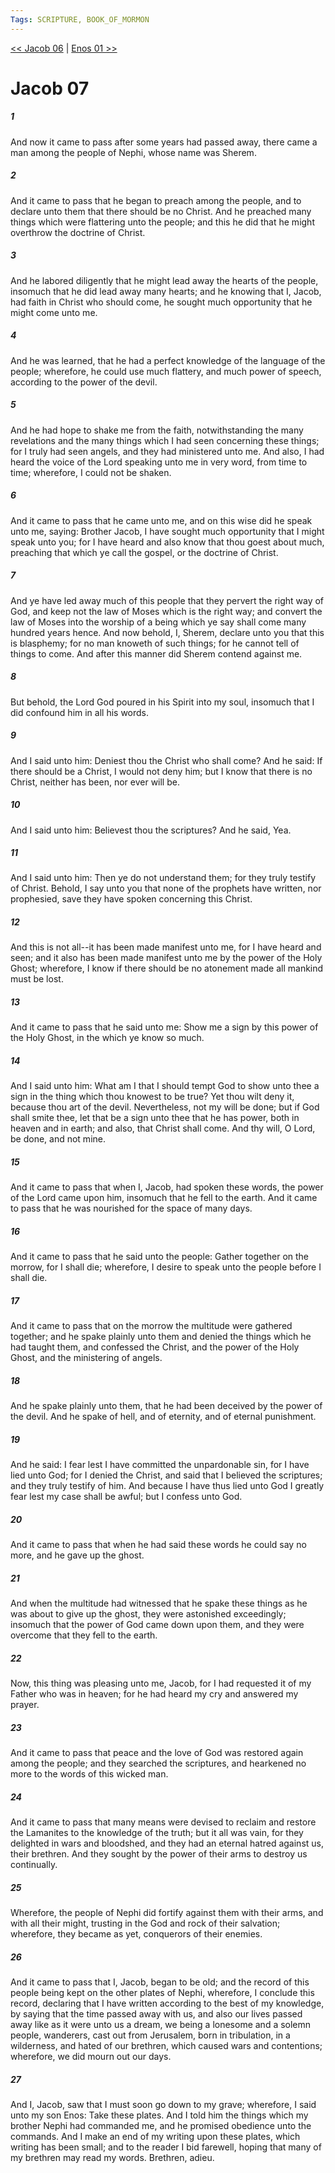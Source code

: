 ```yaml
---
Tags: SCRIPTURE, BOOK_OF_MORMON
---
```


[<< Jacob 06](BOOK_OF_MORMON/03_Jacob/Jacob_06.md) | [Enos 01 >>](BOOK_OF_MORMON/04_The_Book_of_Enos/Enos_01.md)

# Jacob 07

##### 1
 And now it came to pass after some years had passed away, there came a man among the people of Nephi, whose name was Sherem.
##### 2
 And it came to pass that he began to preach among the people, and to declare unto them that there should be no Christ. And he preached many things which were flattering unto the people; and this he did that he might overthrow the doctrine of Christ.
##### 3
 And he labored diligently that he might lead away the hearts of the people, insomuch that he did lead away many hearts; and he knowing that I, Jacob, had faith in Christ who should come, he sought much opportunity that he might come unto me.
##### 4
 And he was learned, that he had a perfect knowledge of the language of the people; wherefore, he could use much flattery, and much power of speech, according to the power of the devil.
##### 5
 And he had hope to shake me from the faith, notwithstanding the many revelations and the many things which I had seen concerning these things; for I truly had seen angels, and they had ministered unto me. And also, I had heard the voice of the Lord speaking unto me in very word, from time to time; wherefore, I could not be shaken.
##### 6
 And it came to pass that he came unto me, and on this wise did he speak unto me, saying: Brother Jacob, I have sought much opportunity that I might speak unto you; for I have heard and also know that thou goest about much, preaching that which ye call the gospel, or the doctrine of Christ.
##### 7
 And ye have led away much of this people that they pervert the right way of God, and keep not the law of Moses which is the right way; and convert the law of Moses into the worship of a being which ye say shall come many hundred years hence. And now behold, I, Sherem, declare unto you that this is blasphemy; for no man knoweth of such things; for he cannot tell of things to come. And after this manner did Sherem contend against me.
##### 8
 But behold, the Lord God poured in his Spirit into my soul, insomuch that I did confound him in all his words.
##### 9
 And I said unto him: Deniest thou the Christ who shall come? And he said: If there should be a Christ, I would not deny him; but I know that there is no Christ, neither has been, nor ever will be.
##### 10
 And I said unto him: Believest thou the scriptures? And he said, Yea.
##### 11
 And I said unto him: Then ye do not understand them; for they truly testify of Christ. Behold, I say unto you that none of the prophets have written, nor prophesied, save they have spoken concerning this Christ.
##### 12
 And this is not all--it has been made manifest unto me, for I have heard and seen; and it also has been made manifest unto me by the power of the Holy Ghost; wherefore, I know if there should be no atonement made all mankind must be lost.
##### 13
 And it came to pass that he said unto me: Show me a sign by this power of the Holy Ghost, in the which ye know so much.
##### 14
 And I said unto him: What am I that I should tempt God to show unto thee a sign in the thing which thou knowest to be true? Yet thou wilt deny it, because thou art of the devil. Nevertheless, not my will be done; but if God shall smite thee, let that be a sign unto thee that he has power, both in heaven and in earth; and also, that Christ shall come. And thy will, O Lord, be done, and not mine.
##### 15
 And it came to pass that when I, Jacob, had spoken these words, the power of the Lord came upon him, insomuch that he fell to the earth. And it came to pass that he was nourished for the space of many days.
##### 16
 And it came to pass that he said unto the people: Gather together on the morrow, for I shall die; wherefore, I desire to speak unto the people before I shall die.
##### 17
 And it came to pass that on the morrow the multitude were gathered together; and he spake plainly unto them and denied the things which he had taught them, and confessed the Christ, and the power of the Holy Ghost, and the ministering of angels.
##### 18
 And he spake plainly unto them, that he had been deceived by the power of the devil. And he spake of hell, and of eternity, and of eternal punishment.
##### 19
 And he said: I fear lest I have committed the unpardonable sin, for I have lied unto God; for I denied the Christ, and said that I believed the scriptures; and they truly testify of him. And because I have thus lied unto God I greatly fear lest my case shall be awful; but I confess unto God.
##### 20
 And it came to pass that when he had said these words he could say no more, and he gave up the ghost.
##### 21
 And when the multitude had witnessed that he spake these things as he was about to give up the ghost, they were astonished exceedingly; insomuch that the power of God came down upon them, and they were overcome that they fell to the earth.
##### 22
 Now, this thing was pleasing unto me, Jacob, for I had requested it of my Father who was in heaven; for he had heard my cry and answered my prayer.
##### 23
 And it came to pass that peace and the love of God was restored again among the people; and they searched the scriptures, and hearkened no more to the words of this wicked man.
##### 24
 And it came to pass that many means were devised to reclaim and restore the Lamanites to the knowledge of the truth; but it all was vain, for they delighted in wars and bloodshed, and they had an eternal hatred against us, their brethren. And they sought by the power of their arms to destroy us continually.
##### 25
 Wherefore, the people of Nephi did fortify against them with their arms, and with all their might, trusting in the God and rock of their salvation; wherefore, they became as yet, conquerors of their enemies.
##### 26
 And it came to pass that I, Jacob, began to be old; and the record of this people being kept on the other plates of Nephi, wherefore, I conclude this record, declaring that I have written according to the best of my knowledge, by saying that the time passed away with us, and also our lives passed away like as it were unto us a dream, we being a lonesome and a solemn people, wanderers, cast out from Jerusalem, born in tribulation, in a wilderness, and hated of our brethren, which caused wars and contentions; wherefore, we did mourn out our days.
##### 27
 And I, Jacob, saw that I must soon go down to my grave; wherefore, I said unto my son Enos: Take these plates. And I told him the things which my brother Nephi had commanded me, and he promised obedience unto the commands. And I make an end of my writing upon these plates, which writing has been small; and to the reader I bid farewell, hoping that many of my brethren may read my words. Brethren, adieu.

